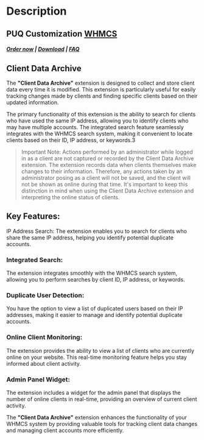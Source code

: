 # Description

## PUQ Customization **[WHMCS](https://puqcloud.com/link.php?id=77)**

#####  [Order now](https://puqcloud.com/whmcs-addon-puq-customization.php) | [Download](https://download.puqcloud.com/WHMCS/addons/PUQ-Customization/) | [FAQ](https://faq.puqcloud.com/)

## Client Data Archive

The **"Client Data Archive"** extension is designed to collect and store client data every time it is modified. This extension is particularly useful for easily tracking changes made by clients and finding specific clients based on their updated information.

The primary functionality of this extension is the ability to search for clients who have used the same IP address, allowing you to identify clients who may have multiple accounts. The integrated search feature seamlessly integrates with the WHMCS search system, making it convenient to locate clients based on their ID, IP address, or keywords.3

>Important Note: Actions performed by an administrator while logged in as a client are not captured or recorded by the Client Data Archive extension. The extension records data when clients themselves make changes to their information. Therefore, any actions taken by an administrator posing as a client will not be saved, and the client will not be shown as online during that time. It's important to keep this distinction in mind when using the Client Data Archive extension and interpreting the online status of clients.

## Key Features:

IP Address Search: The extension enables you to search for clients who share the same IP address, helping you identify potential duplicate accounts.

### Integrated Search:

The extension integrates smoothly with the WHMCS search system, allowing you to perform searches by client ID, IP address, or keywords.

### Duplicate User Detection:

You have the option to view a list of duplicated users based on their IP addresses, making it easier to manage and identify potential duplicate accounts.

### Online Client Monitoring:

The extension provides the ability to view a list of clients who are currently online on your website. This real-time monitoring feature helps you stay informed about client activity.

### Admin Panel Widget:

The extension includes a widget for the admin panel that displays the number of online clients in real-time, providing an overview of current client activity.

The **"Client Data Archive"** extension enhances the functionality of your WHMCS system by providing valuable tools for tracking client data changes and managing client accounts more efficiently.
